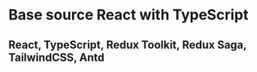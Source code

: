 # Base source React with TypeScript

## React, TypeScript, Redux Toolkit, Redux Saga, TailwindCSS, Antd
